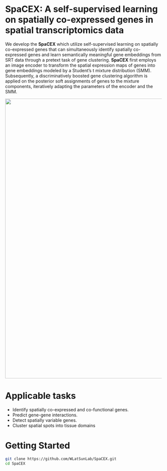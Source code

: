 # SpaCEX: A self-supervised learning on spatially co-expressed genes in spatial transcriptomics data
We develop the **SpaCEX** which utilize self-supervised learning on spatially co-expressed genes that can simultaneously identify spatially co-expressed genes and learn semantically meaningful gene embeddings from SRT data through a pretext task of gene clustering. **SpaCEX** first employs an image encoder to transform the spatial expression maps of genes into gene embeddings modeled by a Student’s t mixture distribution (SMM). Subsequently, a discriminatively boosted gene clustering algorithm is applied on the posterior soft assignments of genes to the mixture components, iteratively adapting the parameters of the encoder and the SMM. 
<p align="center">
  <img src="https://github.com/Shaw-Lab/SpaCEX/assets/121435520/97d5e386-5606-49a3-8b7e-4a3b1a921c4e.png" width="900">
</p>

# Applicable tasks
* Identify spatially co-expressed and co-functional genes.
* Predict gene-gene interactions.
* Detect spatially variable genes.
* Cluster spatial spots into tissue domains

# Getting Started
```bash
git clone https://github.com/WLatSunLab/SpaCEX.git
cd SpaCEX
```
